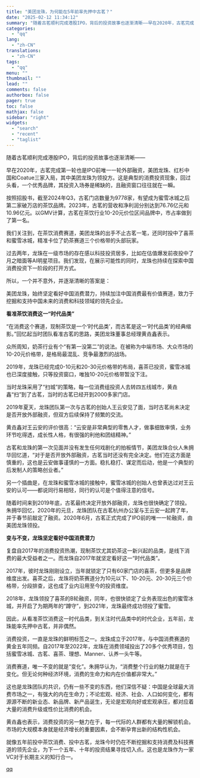 ```yaml
---
title: "美团龙珠，为何能在5年前率先押中古茗？"
date: "2025-02-12 11:34:12"
summary: "随着古茗顺利完成港股IPO，背后的投资故事也逐渐清晰——早在2020年，古茗完成第一轮也是IPO前唯..."
categories:
  - "qq"
lang:
  - "zh-CN"
translations:
  - "zh-CN"
tags:
  - "qq"
menu: ""
thumbnail: ""
lead: ""
comments: false
authorbox: false
pager: true
toc: false
mathjax: false
sidebar: "right"
widgets:
  - "search"
  - "recent"
  - "taglist"
---
```


随着古茗顺利完成港股IPO，背后的投资故事也逐渐清晰——  


早在2020年，古茗完成第一轮也是IPO前唯一一轮外部融资，美团龙珠、红杉中国和Coatue三家入局，其中美团龙珠为领投方。这是典型的消费投资现象，回过头看，一个优秀品牌，其投资入场券是稀缺的，且融资窗口往往就在一瞬。

按照招股书，截至2024年Q3，古茗门店数量为9778家，有望成为蜜雪冰城之后第二家破万店的茶饮品牌。2023年，古茗的营收和净利润分别达到76.76亿元和10.96亿元。以GMV计算，古茗在茶饮行业10-20元价位区间品牌中，市占率做到了第一名。

我们关注到，在茶饮消费赛道，美团龙珠的出手不止古茗一笔，还同时投中了喜茶和蜜雪冰城，精准卡位了奶茶赛道三个价格带的头部玩家。

过去两年，龙珠在一级市场的存在感以科技投资居多，比如在估值爆发前夜投中了月之暗面等AI明星项目。我们发现，在展示可能性的同时，龙珠也持续在探索中国消费投资下一阶段的打开方式。

所以，一个并不意外，并逐渐清晰的答案是：

美团龙珠，始终坚定看好中国消费潜力，持续加注中国消费最有价值赛道，致力于挖掘和支持中国未来的消费和科技领域的领先企业。

**看准茶饮消费这一“时代品类”**

“在消费这个赛道，现制茶饮是一个‘时代品类’，而古茗是这一‘时代品类’的经典缩影。”回忆起当时团队看准古茗的思路，美团龙珠董事总经理黄垚鑫表示。

众所周知，奶茶行业有个“有第一没第二”的说法。在被称为中端市场、大众市场的10-20元价格带，是格局最混乱、竞争最激烈的战场。

2019年，龙珠已经完成0-10元和20-30元价格带的布局，喜茶已投资，蜜雪冰城也已深度接触，只等投资窗口，唯独10-20元价格带暂没下注。

当时龙珠采用了“扫城”的策略，每一位消费组投资人去转四五线城市，黄垚鑫“扫”到了古茗，当时的古茗已经开到2000多家门店。

2019年夏天，龙珠团队第一次与古茗的创始人王云安见了面，当时古茗尚未决定是否开放外部融资，但双方后续保持了频繁的交流。

黄垚鑫对王云安的评价很高：“云安是非常典型的零售人才，做事细致审慎，业务环节吃得透，成长性人格，有很强的利他和团结精神。”

古茗和龙珠的第一次见面并没有发生任何戏剧化的拍板情节，美团龙珠合伙人朱拥华回忆道，“对于是否开放外部融资，古茗当时还没有完全决定。他们在这方面是慎重的，这也是云安做事谨慎的一方面。稳扎稳打、谋定而后动，他是一个典型的后发制人的策略创业者。”

另一个插曲是，在龙珠和蜜雪冰城的接触中，蜜雪冰城的创始人也曾表达过对王云安的认可——都说同行易相轻，同行的认可是个值得注意的信号。

随着时间来到2019年底，古茗最终决定开放外部融资，龙珠也很快确定了领投。朱拥华回忆，2020年的元旦，龙珠团队在古茗杭州办公室与王云安一起跨了年，并于春节前敲定了融资。2020年6月，古茗正式完成了IPO前的唯一一轮融资，由美团龙珠领投。

**变与不变，龙珠坚定看好中国消费潜力**

复盘自2017年的消费投资热潮，现制茶饮尤其奶茶这一新兴起的品类，是线下消费的最大受益者之一。而龙珠自2017年就坚定看好这一“时代品类”。

2017年，彼时龙珠刚刚设立，当年就锁定了只有60家门店的喜茶，但更多是品牌维度出发。喜茶之后，龙珠将奶茶赛道分为10元以下、10-20元、20-30元三个价格带，分段排查，这也成了业内沿用至今的投资维度。

2018年，龙珠领投了喜茶的B轮融资，同年，也很快锁定了业务表现出色的蜜雪冰城，并开启了为期两年的“蹲守”，到2021年，龙珠最终成功领投了蜜雪。

因此，从看准茶饮消费这一时代品类，到关注时代品类中的时代企业，五年前，龙珠能率先押中古茗，并非偶然。

消费投资，一直是龙珠的鲜明标签之一。龙珠成立于2017年，与中国消费赛道的黄金五年同频。自2017年至2022年，龙珠在消费领域投出了20多个优秀项目，包括蜜雪冰城、古茗、喜茶、理想、Manner、认养一头牛等。

消费赛道，唯一不变的就是“变化”。朱拥华认为，“消费整个行业的魅力就是在于变化。但无论何种经济环境，消费的生命力和内在价值都非常大。”

这也是龙珠团队的共识，仍有一些不变的东西，他们深信不疑：中国是全球最大消费市场之一，有强大的内在生命力；不论宏观、经济、社会、人口如何变化，都有源源不断的新业态、新品牌、新产品诞生，无论是宏观向好或宏观承压，都对应着大量的消费升级或性价比消费的机会。

黄垚鑫也表示，消费投资的另一魅力在于，每一代际的人群都有大量的解锁机会。市场的大规模本身就是经济增长的重要因素，会不断孕育出新的结构性机会。

就像五年前投中茶饮消费、投中古茗，龙珠今时仍在不断挖掘和支持消费及科技赛道的领先企业，为下一个五年、十年的投资结果寻找切入点。这也是龙珠作为一家VC对于长期主义的知行合一。

[qq](https://new.qq.com/rain/a/20250212A03VWR00)
